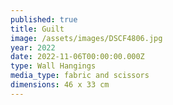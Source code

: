 ```yaml
---
published: true
title: Guilt
image: /assets/images/DSCF4806.jpg
year: 2022
date: 2022-11-06T00:00:00.000Z
type: Wall Hangings
media_type: fabric and scissors
dimensions: 46 x 33 cm
---
```


